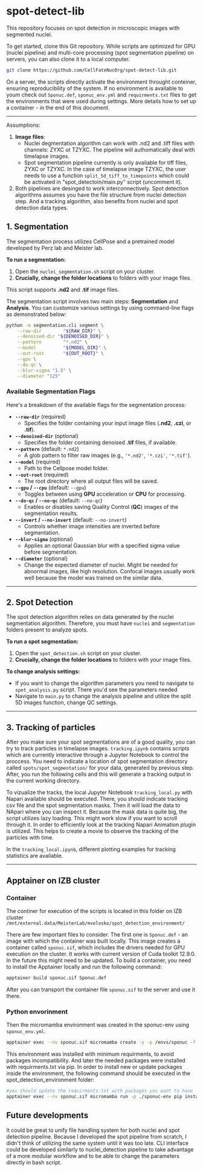 
# spot-detect-lib

This repository focuses on spot detection in microscopic images with segmented nuclei.

To get started, clone this Git repository. While scripts are optimized for GPU (nuclei pipeline) and multi-core processing (spot segmentation pipeline) on servers, you can also clone it to a local computer.

```bash
git clone https://github.com/CellFateNucOrg/spot-detect-lib.git
```

On a server, the scripts directly activate the environment throught conteiner, ensuring reproducibility of the system. If no environment is available to youm check out `Sponuc.def`, `sponuc_env.yml` and `requirments.txt` files to get the environments that were used during settings. More details how to set up a container - in the end of this document. 

---

Assumptions: 
1. **Image files**:
   - Nuclei degmentation algorithm can work with .nd2 and .tiff files with channels: ZYXC ot TZYXC. The pipeline will authomatically deal with timelapse images.
   - Spot segmentation pipeline currently is only available for tiff files, ZYXC or TZYXC. In the case of timelapse image TZYXC, the user needs to use a function `split_5d_tiff_to_timepoints` which could be activated in "spot_detectoin/main.py" script (uncomment it).
2. Both pipelines are desinged to work interconnectively. Spot detection algorithms assumes you have the file structure from nuclei detection step. And a tracking algorithm, also benefits from nuclei and spot detection data types.
     
## 1. Segmentation

The segmentation process utilizes CellPose and a pretrained model developed by Perz lab and Meister lab.

**To run a segmentation:**

1.  Open the `nuclei_segmentation.sh` script on your cluster.
2.  **Crucially, change the folder locations** to folders with your image files.

This script supports **.nd2** and **.tif** image files.

The segmentation script involves two main steps: **Segmentation** and **Analysis**. You can customize various settings by using command-line flags as demonstrated below:

```bash
python -m segmentation.cli segment \
    --raw-dir        "${RAW_DIR}" \
    --denoised-dir "${DENOISED_DIR}" \
    --pattern        "*.nd2" \
    --model          "${MODEL_DIR}" \
    --out-root       "${OUT_ROOT}" \
    --gpu \
    --do-qc \
    --blur-sigma "1.5" \
    --diameter "125"
```

### Available Segmentation Flags

Here's a breakdown of the available flags for the segmentation process:

* **`--raw-dir`** (required)
    *  Specifies the folder containing your input image files (**.nd2**, **.czi**, or **.tif**).
* **`--denoised-dir`** (optional)
    *  Specifies the folder containing denoised **.tif** files, if available.
* **`--pattern`** (default: `*.nd2`)
    *  A glob pattern to filter raw images (e.g., `'*.nd2'`, `'*.czi'`, `'*.tif'`).
* **`--model`** (required)
    *  Path to the Cellpose model folder.
* **`--out-root`** (required)
    *  The root directory where all output files will be saved.
* **`--gpu` / `--cpu`** (default: `--gpu`)
    *  Toggles between using **GPU** acceleration or **CPU** for processing.
* **`--do-qc` / `--no-qc`** (default: `--no-qc`)
    *  Enables or disables saving Quality Control (**QC**) images of the segmentation results.
* **`--invert` / `--no-invert`** (default: `--no-invert`)
    *  Controls whether image intensities are inverted before segmentation.
* **`--blur-sigma`** (optional)
    *  Applies an optional Gaussian blur with a specified sigma value before segmentation.
* **`--diameter`** (optional)
    * Change the expected diameter of nuclei. Might be needed for abnormal images, like high resolution. Confocal images usually work well because the model was trained on the similar data. 

---

## 2. Spot Detection

The spot detection algorithm relies on data generated by the nuclei segmentation algorithm. Therefore, you must have `nuclei` and `segmentation` folders present to analyze spots.

**To run a spot segmentation:**

1.  Open the `spot_detection.sh` script on your cluster.
2.  **Crucially, change the folder locations** to folders with your image files.
   
**To change analysis settings:**

* If you want to change the algorithm parameters you need to navigate to `spot_analysis.py` script. There you'd see the parameters needed 
* Navigate to `main.py` to change the analysis pipeline and utilize the split 5D images function, change QC settings.

---

## 3. **Tracking of particles**
After you make sure your spot segmentations are of a good quality, you can try to track particles in timelapse images. `tracking.ipynb` contains scripts which are currently interactive through a Jupyter Notebook to control the proccess. You need to indicate a location of spot segmentation directory called `spots/spot_segmentation/` for your data, generated by previous step. After, you run the following cells and this will generate a tracking output in the current working directory. 

To vizualize the tracks, the local Jupyter Notebook `tracking_local.py` with Napari available should be executed. There, you should indicate tracking csv file and the spot segmentation masks. Then it will load the data to NApari where you can inspect it. Because the mask data is quite big, the script utilizes lazy loading. This might work slow if you want to scroll through it. In order to efficiently look at the tracking Napari Animation plugin is utilized. This helps to create a movie to observe the tracking of the particles with time.

In the `tracking_local.ipynb`, different plotting examples for tracking statistics are available.

---

## Apptainer on IZB cluster

### Container
The continer for execution of the scripts is located in this folder on IZB cluster `/mnt/external.data/MeisterLab/mvolosko/spot_detection_environment/`

There are few important files to consider.
The first one is `Sponuc.def` - an image with which the container was built locally. 
This image creates a container called `sponuc.sif`, which includes the drivers needed for GPU execution on the cluster. It works with current version of Cuda toolkit 12.9.0. In the future this might need to be updated.
To build a container, you need to install the Apptainer locally and run the following command:
```bash
apptainer build sponuc.sif Sponuc.def
```

After you can transport the container file `sponuc.sif` to the server and use it there.

### Python envorinment
Then the micromamba environment was created in the sponuc-env using `sponuc_env.yml`. 
```bash
apptainer exec --nv sponuc.sif micromamba create -y -p /envs/sponuc -f sponuc_env.yml
```
This environment was installed with minimum requirments, to avoid packages incompatibility. And later the needed packages were installed with requirments.txt via pip.
In order to install new or update packages inside the environment, the following command should be executed in the spot_detection_environment folder:
```bash
#you should update the requirments.txt with packages you want to have
apptainer exec --nv sponuc.sif micromamba run -p ./sponuc-env pip install -r requirements.txt
```

## Future developments
It could be great to unify file handling system for both nuclei and spot detection pipeline. Because I developed the spot pipeline from scratch, I didn't think of utilizing the same system until it was too late.
CLI interface could be developed similarly to nuclei_detection pipeline to take advantage of a more modular workflow and to be able to change the parameters directly in bash script.

